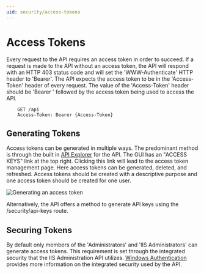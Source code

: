 ```yaml
---
uid: security/access-tokens
---
```


# Access Tokens

Every request to the API requires an access token in order to succeed. If a request is made to the API without an access token, the API will respond with an HTTP 403 status code and will set the 'WWW-Authenticate' HTTP header to 'Bearer'. The API expects the access token to be in the 'Access-Token' header of every request. The value of the 'Access-Token' header should be 'Bearer ' followed by the access token being used to access the API.

```
    GET /api
    Access-Token: Bearer {Access-Token}
```

## Generating Tokens

Access tokens can be generated in multiple ways. The predominant method is through the built in [API Explorer](../api-explorer/index.md) for the API. The GUI has an "ACCESS KEYS" link at the top right. Clicking this link will lead to the access token management page. Here access tokens can be generated, deleted, and refreshed. Access tokens should be created with a descriptive purpose and one access token should be created for one user.

![Generating an access token][generate]

Alternatively, the API offers a method to generate API keys using the /security/api-keys route. 

## Securing Tokens

By default only members of the 'Administrators' and 'IIS Administrators' can generate access tokens. This requirement is set through the integrated security that the IIS Administration API utilizes. [Windows Authentication](integrated/windows.md) provides more information on the integrated security used by the API. 




[generate]: /imgs/generate-access-token.png "Generating an access token"